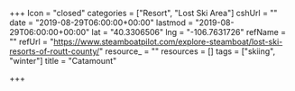 +++
Icon = "closed"
categories = ["Resort", "Lost Ski Area"]
cshUrl = ""
date = "2019-08-29T06:00:00+00:00"
lastmod = "2019-08-29T06:00:00+00:00"
lat = "40.3306506"
lng = "-106.7631726"
refName = ""
refUrl = "https://www.steamboatpilot.com/explore-steamboat/lost-ski-resorts-of-routt-county/"
resource_ = ""
resources = []
tags = ["skiing", "winter"]
title = "Catamount"

+++
